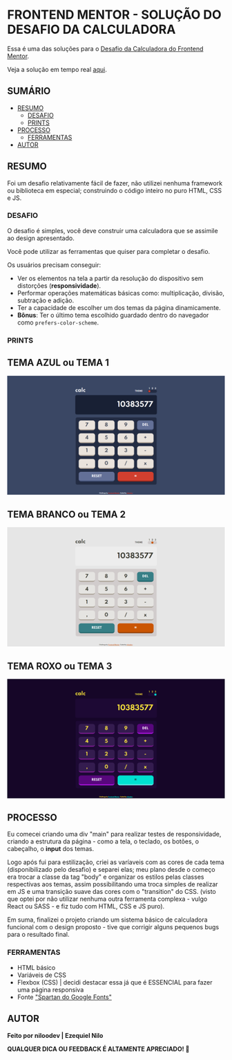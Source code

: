 # FRONTEND MENTOR - SOLUÇÃO DO DESAFIO DA CALCULADORA

Essa é uma das soluções para o [Desafio da Calculadora do Frontend Mentor](https://www.frontendmentor.io/challenges/calculator-app-9lteq5N29).

Veja a solução em tempo real [aqui](https://niloodev.github.io/frontend-prototypes/calc-challenge/index.html).

## SUMÁRIO

- [RESUMO](#RESUMO)
  - [DESAFIO](#DESAFIO)
  - [PRINTS](#PRINTS)
- [PROCESSO](#PROCESSO)
  - [FERRAMENTAS](#FERRAMENTAS)
- [AUTOR](#AUTOR)

## RESUMO
Foi um desafio relativamente fácil de fazer, não utilizei nenhuma framework ou biblioteca em especial; construindo o código inteiro no puro HTML, CSS e JS.

### DESAFIO

O desafio é simples, você deve construir uma calculadora que se assimile ao design apresentado.

Você pode utilizar as ferramentas que quiser para completar o desafio.

Os usuários precisam conseguir:

- Ver os elementos na tela a partir da resolução do dispositivo sem distorções (**responsividade**).
- Performar operações matemáticas básicas como: multiplicação, divisão, subtração e adição.
- Ter a capacidade de escolher um dos temas da página dinamicamente.
- **Bônus**: Ter o último tema escolhido guardado dentro do navegador como `prefers-color-scheme`.

### PRINTS

## TEMA AZUL ou TEMA 1
![](./screenshots/desktop_blue.png)
## TEMA BRANCO ou TEMA 2
![](./screenshots/desktop_white.png)
## TEMA ROXO ou TEMA 3
![](./screenshots/desktop_purple.png)

## PROCESSO
Eu comecei criando uma div "main" para realizar testes de responsividade, criando a estrutura da página - como a tela, o teclado, os botões, o cabeçalho, o **input** dos temas.

Logo após fui para estilização, criei as varíaveis com as cores de cada tema (disponibilizado pelo desafio) e separei elas; meu plano desde o começo era trocar a classe da tag "body" e organizar os estilos pelas classes respectivas aos temas, assim possibilitando uma troca simples de realizar em JS e uma transição suave das cores com o "transition" do CSS. (visto que optei por não utilizar nenhuma outra ferramenta complexa - vulgo React ou SASS - e fiz tudo com HTML, CSS e JS puro).

Em suma, finalizei o projeto criando um sistema básico de calculadora funcional com o design proposto - tive que corrigir alguns pequenos bugs para o resultado final.

### FERRAMENTAS

- HTML básico
- Variáveis de CSS
- Flexbox (CSS) | decidi destacar essa já que é ESSENCIAL para fazer uma página responsiva
- Fonte ["Spartan do Google Fonts"](https://fonts.googleapis.com/css2?family=Spartan:wght@700&display=swap)

## AUTOR
**Feito por niloodev | Ezequiel Nilo**

**QUALQUER DICA OU FEEDBACK É ALTAMENTE APRECIADO! 🐸**
